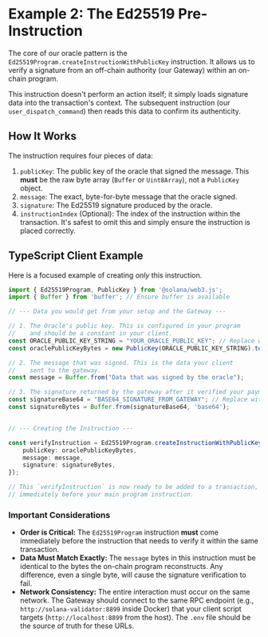 # Example 2: The Ed25519 Pre-Instruction

The core of our oracle pattern is the `Ed25519Program.createInstructionWithPublicKey` instruction. It allows us to verify a signature from an off-chain authority (our Gateway) within an on-chain program.

This instruction doesn't perform an action itself; it simply loads signature data into the transaction's context. The subsequent instruction (our `user_dispatch_command`) then reads this data to confirm its authenticity.

## How It Works

The instruction requires four pieces of data:

1.  `publicKey`: The public key of the oracle that signed the message. This **must** be the raw byte array (`Buffer` or `Uint8Array`), not a `PublicKey` object.
2.  `message`: The exact, byte-for-byte message that the oracle signed.
3.  `signature`: The Ed25519 signature produced by the oracle.
4.  `instructionIndex` (Optional): The index of the instruction within the transaction. It's safest to omit this and simply ensure the instruction is placed correctly.

## TypeScript Client Example

Here is a focused example of creating *only* this instruction.

```typescript
import { Ed25519Program, PublicKey } from '@solana/web3.js';
import { Buffer } from 'buffer'; // Ensure buffer is available

// --- Data you would get from your setup and the Gateway ---

// 1. The Oracle's public key. This is configured in your program
//    and should be a constant in your client.
const ORACLE_PUBLIC_KEY_STRING = "YOUR_ORACLE_PUBLIC_KEY"; // Replace with actual key
const oraclePublicKeyBytes = new PublicKey(ORACLE_PUBLIC_KEY_STRING).toBytes();

// 2. The message that was signed. This is the data your client
//    sent to the gateway.
const message = Buffer.from("Data that was signed by the oracle");

// 3. The signature returned by the gateway after it verified your payment.
const signatureBase64 = "BASE64_SIGNATURE_FROM_GATEWAY"; // Replace with actual signature
const signatureBytes = Buffer.from(signatureBase64, 'base64');


// --- Creating the Instruction ---

const verifyInstruction = Ed25519Program.createInstructionWithPublicKey({
    publicKey: oraclePublicKeyBytes,
    message: message,
    signature: signatureBytes,
});

// This `verifyInstruction` is now ready to be added to a transaction,
// immediately before your main program instruction.
```

### Important Considerations

*   **Order is Critical:** The `Ed25519Program` instruction **must** come immediately before the instruction that needs to verify it within the same transaction.
*   **Data Must Match Exactly:** The `message` bytes in this instruction must be identical to the bytes the on-chain program reconstructs. Any difference, even a single byte, will cause the signature verification to fail.
*   **Network Consistency:** The entire interaction must occur on the same network. The Gateway should connect to the same RPC endpoint (e.g., `http://solana-validator:8899` inside Docker) that your client script targets (`http://localhost:8899` from the host). The `.env` file should be the source of truth for these URLs.